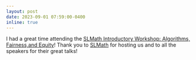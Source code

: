 ```yaml
---
layout: post
date: 2023-09-01 07:59:00-0400
inline: true
---
```


I had a great time attending the [SLMath Introductory Workshop: Algorithms, Fairness,and Equity][wkshp]! Thank you to [SLMath][slmath] for hosting us and to all the speakers for their great talks!

[wkshp]: https://www.slmath.org/workshops/1051
[slmath]: https://www.slmath.org 
